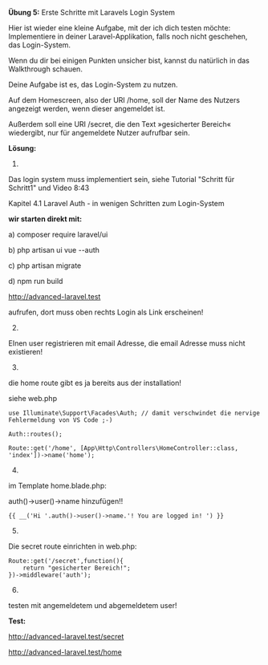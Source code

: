 **Übung 5:** Erste Schritte mit Laravels Login System

Hier ist wieder eine kleine Aufgabe, mit der ich dich testen möchte: 
Implementiere in deiner Laravel-Applikation, falls noch nicht geschehen, das Login-System. 

Wenn du dir bei einigen Punkten unsicher bist, kannst du natürlich in das Walkthrough schauen. 

Deine Aufgabe ist es, 
das Login-System zu nutzen. 

Auf dem Homescreen, also der URI /home, 
soll der Name des Nutzers angezeigt werden, wenn dieser angemeldet ist. 

Außerdem soll eine URI /secret, die den Text »gesicherter Bereich« wiedergibt, 
nur für angemeldete Nutzer aufrufbar sein.

**Lösung:**

1.

Das login system muss implementiert sein, siehe Tutorial "Schritt für Schritt1" und Video 8:43

Kapitel 4.1 Laravel Auth - in wenigen Schritten zum Login-System 

**wir starten direkt mit:**

a) composer require laravel/ui

b) php artisan ui vue --auth

c) php artisan migrate

d) npm run build

http://advanced-laravel.test

aufrufen, dort muss oben rechts Login als Link erscheinen!


2.

EInen user registrieren mit email Adresse, die email Adresse muss nicht existieren!

3.

die home route gibt es ja bereits aus der installation!

siehe web.php

```
use Illuminate\Support\Facades\Auth; // damit verschwindet die nervige Fehlermeldung von VS Code ;-)

Auth::routes();

Route::get('/home', [App\Http\Controllers\HomeController::class, 'index'])->name('home');
```



4. 
im Template home.blade.php:

auth()->user()->name hinzufügen!!

```
{{ __('Hi '.auth()->user()->name.'! You are logged in! ') }}
```

5. 

Die secret route einrichten in web.php:

```
Route::get('/secret',function(){
	return "gesicherter Bereich!";
})->middleware('auth');
```

6.
testen mit angemeldetem und abgemeldetem user!

**Test:**

http://advanced-laravel.test/secret

http://advanced-laravel.test/home



